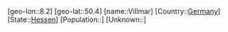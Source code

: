 ﻿---
location: [50.4,8.2]
type: City
tags:
- geo/City


SpocWebEntityId: 35305
isDeleted: false
confidential: public

---
[geo-lon::8.2]
[geo-lat::50.4]
[name::Villmar]
[Country::[Germany](geo/Continent/Europe/Germany.md)]
[State::[Hessen](geo/Continent/Europe/Germany/Hessen.md)]
[Population::]
[Unknown::]

